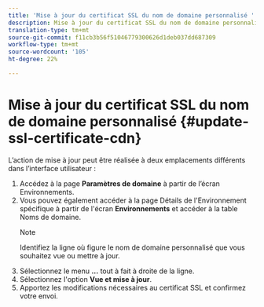 ```yaml
---
title: 'Mise à jour du certificat SSL du nom de domaine personnalisé '
description: Mise à jour du certificat SSL du nom de domaine personnalisé
translation-type: tm+mt
source-git-commit: f11cb3b56f51046779300626d1deb037dd687309
workflow-type: tm+mt
source-wordcount: '105'
ht-degree: 22%

---
```


# Mise à jour du certificat SSL du nom de domaine personnalisé {#update-ssl-certificate-cdn}

L’action de mise à jour peut être réalisée à deux emplacements différents dans l’interface utilisateur :

1. Accédez à la page **Paramètres de domaine** à partir de l’écran Environnements.
1. Vous pouvez également accéder à la page Détails de l&#39;Environnement spécifique à partir de l&#39;écran **Environnements** et accéder à la table Noms de domaine.
   >[!NOTE]
   >Identifiez la ligne où figure le nom de domaine personnalisé que vous souhaitez vue ou mettre à jour.
1. Sélectionnez le menu **...** tout à fait à droite de la ligne.
1. Sélectionnez l&#39;option **Vue et mise à jour**.
1. Apportez les modifications nécessaires au certificat SSL et confirmez votre envoi.
